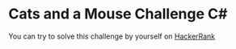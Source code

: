 # Cats and a Mouse Challenge C#

You can try to solve this challenge by yourself on [HackerRank](https://www.hackerrank.com/challenges/cats-and-a-mouse)
